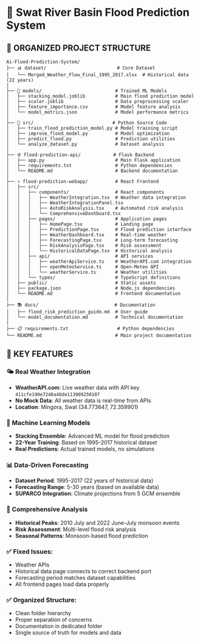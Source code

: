 # 🌊 Swat River Basin Flood Prediction System

## 📁 **ORGANIZED PROJECT STRUCTURE**

```
Ai-Flood-Prediction-System/
├── 📊 dataset/                          # Core Dataset
│   └── Merged_Weather_Flow_Final_1995_2017.xlsx  # Historical data (22 years)
│
├── 🤖 models/                           # Trained ML Models
│   ├── stacking_model.joblib           # Main flood prediction model
│   ├── scaler.joblib                   # Data preprocessing scaler
│   ├── feature_importance.csv          # Model feature analysis
│   └── model_metrics.json              # Model performance metrics
│
├── 🐍 src/                             # Python Source Code
│   ├── train_flood_prediction_model.py # Model training script
│   ├── improve_flood_model.py          # Model optimization
│   ├── predict_flood.py                # Prediction utilities
│   └── analyze_dataset.py              # Dataset analysis
│
├── 🌐 flood-prediction-api/            # Flask Backend
│   ├── app.py                          # Main Flask application
│   ├── requirements.txt                # Python dependencies
│   └── README.md                       # Backend documentation
│
├── ⚛️ flood-prediction-webapp/          # React Frontend
│   ├── src/
│   │   ├── components/                 # React components
│   │   │   ├── WeatherIntegration.tsx  # Weather data integration
│   │   │   ├── WeatherIntegrationPanel.tsx
│   │   │   ├── AutoRiskAnalysis.tsx    # Automated risk analysis
│   │   │   └── ComprehensiveDashboard.tsx
│   │   ├── pages/                      # Application pages
│   │   │   ├── HomePage.tsx            # Landing page
│   │   │   ├── PredictionPage.tsx      # Flood prediction interface
│   │   │   ├── WeatherDashboard.tsx    # Real-time weather
│   │   │   ├── ForecastingPage.tsx     # Long-term forecasting
│   │   │   ├── RiskAnalysisPage.tsx    # Risk assessment
│   │   │   └── HistoricalDataPage.tsx  # Historical analysis
│   │   ├── api/                        # API services
│   │   │   ├── weatherApiService.ts    # WeatherAPI.com integration
│   │   │   ├── openMeteoService.ts     # Open-Meteo API
│   │   │   └── weatherService.ts       # Weather utilities
│   │   └── types/                      # TypeScript definitions
│   ├── public/                         # Static assets
│   ├── package.json                    # Node.js dependencies
│   └── README.md                       # Frontend documentation
│
├── 📚 docs/                            # Documentation
│   ├── flood_risk_prediction_guide.md  # User guide
│   └── model_documentation.md          # Technical documentation
│
├── 📋 requirements.txt                  # Python dependencies
└── README.md                           # Main project documentation
```

## 🎯 **KEY FEATURES**

### **🌤️ Real Weather Integration**
- **WeatherAPI.com**: Live weather data with API key `411cfe190e7248a48de113909250107`
- **No Mock Data**: All weather data is real-time from APIs
- **Location**: Mingora, Swat (34.773647, 72.359901)

### **🤖 Machine Learning Models**
- **Stacking Ensemble**: Advanced ML model for flood prediction
- **22-Year Training**: Based on 1995-2017 historical dataset
- **Real Predictions**: Actual trained models, no simulations

### **📊 Data-Driven Forecasting**
- **Dataset Period**: 1995-2017 (22 years of historical data)
- **Forecasting Range**: 5-30 years (based on available data)
- **SUPARCO Integration**: Climate projections from 5 GCM ensemble

### **🌊 Comprehensive Analysis**
- **Historical Peaks**: 2010 July and 2022 June-July monsoon events
- **Risk Assessment**: Multi-level flood risk analysis
- **Seasonal Patterns**: Monsoon-based flood prediction

### **✅ Fixed Issues:**
- Weather APIs
- Historical data page connects to correct backend port
- Forecasting period matches dataset capabilities
- All frontend pages load data properly

### **✅ Organized Structure:**
- Clean folder hierarchy
- Proper separation of concerns
- Documentation in dedicated folder
- Single source of truth for models and data
